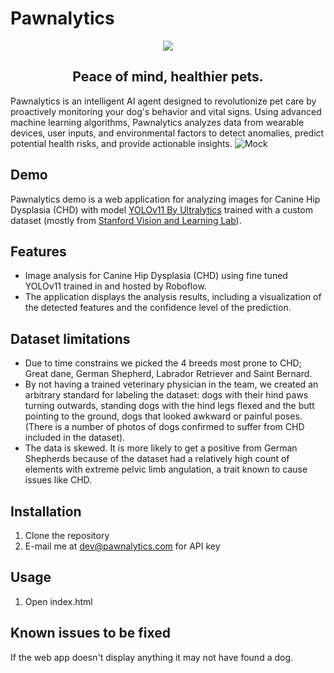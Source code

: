 # Pawnalytics
<p align="center">
  <img src="https://pawnalytics.com/wp-content/uploads/2025/01/icon.png" />
</p>
  <h2 align="center">Peace of mind, healthier pets.</h2>

Pawnalytics is an intelligent AI agent designed to revolutionize pet care by proactively monitoring your dog's behavior and vital signs. Using advanced machine learning algorithms, Pawnalytics analyzes data from wearable devices, user inputs, and environmental factors to detect anomalies, predict potential health risks, and provide actionable insights.
![Mock](https://pawnalytics.com/wp-content/uploads/2025/02/Captura-de-pantalla-2025-02-09-025530.png)

## Demo

Pawnalytics demo is a web application for analyzing images for Canine Hip Dysplasia (CHD) with model [YOLOv11 By Ultralytics](https://docs.ultralytics.com/models/yolo11/) trained with a custom dataset (mostly from [Stanford Vision and Learning Lab](https://svl.stanford.edu/)).

## Features

- Image analysis for Canine Hip Dysplasia (CHD) using fine tuned YOLOv11 trained in and hosted by Roboflow.
- The application displays the analysis results, including a visualization of the detected features and the confidence level of the prediction.

## Dataset limitations

- Due to time constrains we picked the 4 breeds most prone to CHD; Great dane, German Shepherd, Labrador Retriever and Saint Bernard.
- By not having a trained veterinary physician in the team, we created an arbitrary standard for labeling the dataset: dogs with their hind paws turning outwards, standing dogs with the hind legs flexed and the butt pointing to the ground, dogs that looked awkward or painful poses. (There is a number of photos of dogs confirmed to suffer from CHD included in the dataset).
-	The data is skewed. It is more likely to get a positive from German Shepherds because of the dataset had a relatively high count of elements with extreme pelvic limb angulation, a trait known to cause issues like CHD.

## Installation

1. Clone the repository
2. E-mail me at dev@pawnalytics.com for API key

## Usage

1. Open index.html

## Known issues to be fixed

If the web app doesn't display anything it may not have found a dog.
